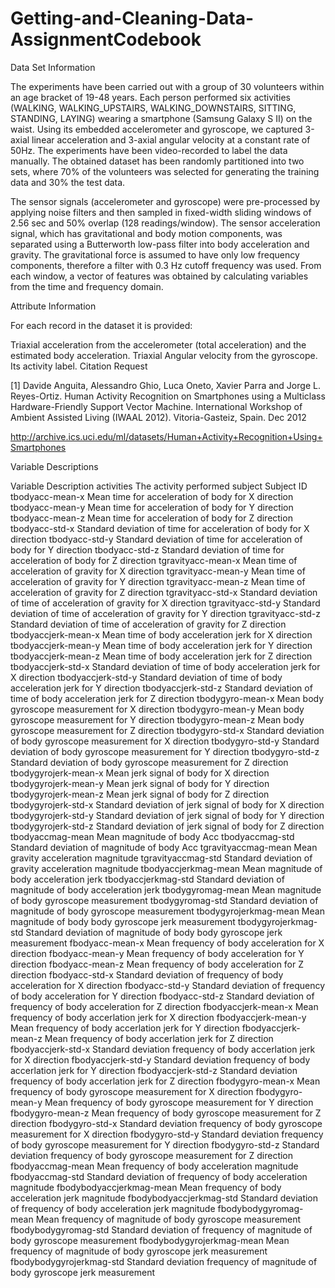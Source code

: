 # Getting-and-Cleaning-Data-AssignmentCodebook
Data Set Information

The experiments have been carried out with a group of 30 volunteers within an age bracket of 19-48 years. Each person performed six activities (WALKING, WALKING_UPSTAIRS, WALKING_DOWNSTAIRS, SITTING, STANDING, LAYING) wearing a smartphone (Samsung Galaxy S II) on the waist. Using its embedded accelerometer and gyroscope, we captured 3-axial linear acceleration and 3-axial angular velocity at a constant rate of 50Hz. The experiments have been video-recorded to label the data manually. The obtained dataset has been randomly partitioned into two sets, where 70% of the volunteers was selected for generating the training data and 30% the test data.

The sensor signals (accelerometer and gyroscope) were pre-processed by applying noise filters and then sampled in fixed-width sliding windows of 2.56 sec and 50% overlap (128 readings/window). The sensor acceleration signal, which has gravitational and body motion components, was separated using a Butterworth low-pass filter into body acceleration and gravity. The gravitational force is assumed to have only low frequency components, therefore a filter with 0.3 Hz cutoff frequency was used. From each window, a vector of features was obtained by calculating variables from the time and frequency domain.

Attribute Information

For each record in the dataset it is provided:

Triaxial acceleration from the accelerometer (total acceleration) and the estimated body acceleration.
Triaxial Angular velocity from the gyroscope.
Its activity label.
Citation Request

[1] Davide Anguita, Alessandro Ghio, Luca Oneto, Xavier Parra and Jorge L. Reyes-Ortiz. Human Activity Recognition on Smartphones using a Multiclass Hardware-Friendly Support Vector Machine. International Workshop of Ambient Assisted Living (IWAAL 2012). Vitoria-Gasteiz, Spain. Dec 2012

http://archive.ics.uci.edu/ml/datasets/Human+Activity+Recognition+Using+Smartphones

Variable Descriptions

Variable	Description
activities	The activity performed
subject	Subject ID
tbodyacc-mean-x	Mean time for acceleration of body for X direction
tbodyacc-mean-y	Mean time for acceleration of body for Y direction
tbodyacc-mean-z	Mean time for acceleration of body for Z direction
tbodyacc-std-x	Standard deviation of time for acceleration of body for X direction
tbodyacc-std-y	Standard deviation of time for acceleration of body for Y direction
tbodyacc-std-z	Standard deviation of time for acceleration of body for Z direction
tgravityacc-mean-x	Mean time of acceleration of gravity for X direction
tgravityacc-mean-y	Mean time of acceleration of gravity for Y direction
tgravityacc-mean-z	Mean time of acceleration of gravity for Z direction
tgravityacc-std-x	Standard deviation of time of acceleration of gravity for X direction
tgravityacc-std-y	Standard deviation of time of acceleration of gravity for Y direction
tgravityacc-std-z	Standard deviation of time of acceleration of gravity for Z direction
tbodyaccjerk-mean-x	Mean time of body acceleration jerk for X direction
tbodyaccjerk-mean-y	Mean time of body acceleration jerk for Y direction
tbodyaccjerk-mean-z	Mean time of body acceleration jerk for Z direction
tbodyaccjerk-std-x	Standard deviation of time of body acceleration jerk for X direction
tbodyaccjerk-std-y	Standard deviation of time of body acceleration jerk for Y direction
tbodyaccjerk-std-z	Standard deviation of time of body acceleration jerk for Z direction
tbodygyro-mean-x	Mean body gyroscope measurement for X direction
tbodygyro-mean-y	Mean body gyroscope measurement for Y direction
tbodygyro-mean-z	Mean body gyroscope measurement for Z direction
tbodygyro-std-x	Standard deviation of body gyroscope measurement for X direction
tbodygyro-std-y	Standard deviation of body gyroscope measurement for Y direction
tbodygyro-std-z	Standard deviation of body gyroscope measurement for Z direction
tbodygyrojerk-mean-x	Mean jerk signal of body for X direction
tbodygyrojerk-mean-y	Mean jerk signal of body for Y direction
tbodygyrojerk-mean-z	Mean jerk signal of body for Z direction
tbodygyrojerk-std-x	Standard deviation of jerk signal of body for X direction
tbodygyrojerk-std-y	Standard deviation of jerk signal of body for Y direction
tbodygyrojerk-std-z	Standard deviation of jerk signal of body for Z direction
tbodyaccmag-mean	Mean magnitude of body Acc
tbodyaccmag-std	Standard deviation of magnitude of body Acc
tgravityaccmag-mean	Mean gravity acceleration magnitude
tgravityaccmag-std	Standard deviation of gravity acceleration magnitude
tbodyaccjerkmag-mean	Mean magnitude of body acceleration jerk
tbodyaccjerkmag-std	Standard deviation of magnitude of body acceleration jerk
tbodygyromag-mean	Mean magnitude of body gyroscope measurement
tbodygyromag-std	Standard deviation of magnitude of body gyroscope measurement
tbodygyrojerkmag-mean	Mean magnitude of body body gyroscope jerk measurement
tbodygyrojerkmag-std	Standard deviation of magnitude of body body gyroscope jerk measurement
fbodyacc-mean-x	Mean frequency of body acceleration for X direction
fbodyacc-mean-y	Mean frequency of body acceleration for Y direction
fbodyacc-mean-z	Mean frequency of body acceleration for Z direction
fbodyacc-std-x	Standard deviation of frequency of body acceleration for X direction
fbodyacc-std-y	Standard deviation of frequency of body acceleration for Y direction
fbodyacc-std-z	Standard deviation of frequency of body acceleration for Z direction
fbodyaccjerk-mean-x	Mean frequency of body accerlation jerk for X direction
fbodyaccjerk-mean-y	Mean frequency of body accerlation jerk for Y direction
fbodyaccjerk-mean-z	Mean frequency of body accerlation jerk for Z direction
fbodyaccjerk-std-x	Standard deviation frequency of body accerlation jerk for X direction
fbodyaccjerk-std-y	Standard deviation frequency of body accerlation jerk for Y direction
fbodyaccjerk-std-z	Standard deviation frequency of body accerlation jerk for Z direction
fbodygyro-mean-x	Mean frequency of body gyroscope measurement for X direction
fbodygyro-mean-y	Mean frequency of body gyroscope measurement for Y direction
fbodygyro-mean-z	Mean frequency of body gyroscope measurement for Z direction
fbodygyro-std-x	Standard deviation frequency of body gyroscope measurement for X direction
fbodygyro-std-y	Standard deviation frequency of body gyroscope measurement for Y direction
fbodygyro-std-z	Standard deviation frequency of body gyroscope measurement for Z direction
fbodyaccmag-mean	Mean frequency of body acceleration magnitude
fbodyaccmag-std	Standard deviation of frequency of body acceleration magnitude
fbodybodyaccjerkmag-mean	Mean frequency of body acceleration jerk magnitude
fbodybodyaccjerkmag-std	Standard deviation of frequency of body acceleration jerk magnitude
fbodybodygyromag-mean	Mean frequency of magnitude of body gyroscope measurement
fbodybodygyromag-std	Standard deviation of frequency of magnitude of body gyroscope measurement
fbodybodygyrojerkmag-mean	Mean frequency of magnitude of body gyroscope jerk measurement
fbodybodygyrojerkmag-std	Standard deviation frequency of magnitude of body gyroscope jerk measurement 
